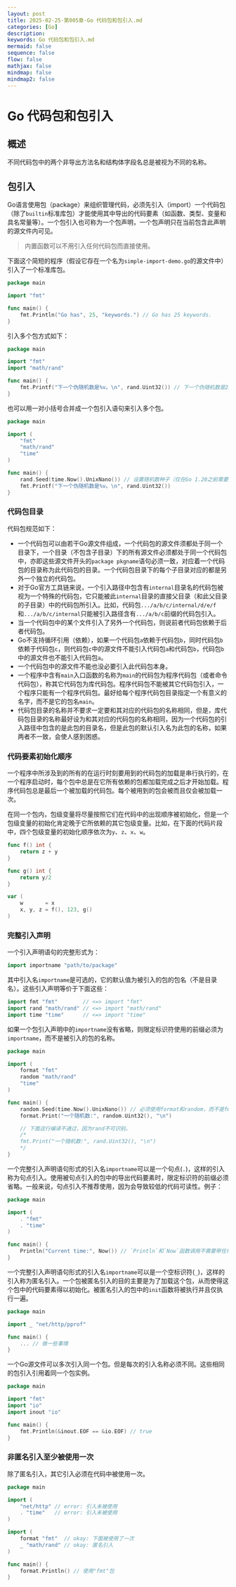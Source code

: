 ```yaml
---
layout: post
title: 2025-02-25-第005章-Go 代码包和包引入.md
categories: [Go]
description: 
keywords: Go 代码包和包引入.md
mermaid: false
sequence: false
flow: false
mathjax: false
mindmap: false
mindmap2: false
---
```

# Go 代码包和包引入

## 概述

不同代码包中的两个非导出方法名和结构体字段名总是被视为不同的名称。



## 包引入

Go语言使用包（package）来组织管理代码，必须先引入（import）一个代码包（除了`builtin`标准库包）才能使用其中导出的代码要素（如函数、类型、变量和具名常量等）。一个包引入也可称为一个包声明，一个包声明只在当前包含此声明的源文件内可见。

> 内置函数可以不用引入任何代码包而直接使用。



下面这个简短的程序（假设它存在一个名为`simple-import-demo.go`的源文件中）引入了一个标准库包。

```go
package main

import "fmt"

func main() {
	fmt.Println("Go has", 25, "keywords.") // Go has 25 keywords.
}
```



引入多个包方式如下：

```go
package main

import "fmt"
import "math/rand"

func main() {
	fmt.Printf("下一个伪随机数是%v。\n", rand.Uint32()) // 下一个伪随机数是2596996162。
}
```



也可以用一对小括号合并成一个包引入语句来引入多个包。

```go
package main

import (
	"fmt"
	"math/rand"
	"time"
)

func main() {
	rand.Seed(time.Now().UnixNano()) // 设置随机数种子（仅在Go 1.20之前需要）。
	fmt.Printf("下一个伪随机数是%v。\n", rand.Uint32())
}
```



### 代码包目录

代码包规范如下：

- 一个代码包可以由若干Go源文件组成，一个代码包的源文件须都处于同一个目录下，一个目录（不包含子目录）下的所有源文件必须都处于同一个代码包中，亦即这些源文件开头的`package pkgname`语句必须一致，对应着一个代码包的目录称为此代码包的目录。一个代码包目录下的每个子目录对应的都是另外一个独立的代码包。
- 对于Go官方工具链来说，一个引入路径中包含有`internal`目录名的代码包被视为一个特殊的代码包，它只能被此`internal`目录的直接父目录（和此父目录的子目录）中的代码包所引入。比如，代码包`.../a/b/c/internal/d/e/f`和`.../a/b/c/internal`只能被引入路径含有`.../a/b/c`前缀的代码包引入。
- 当一个代码包中的某个文件引入了另外一个代码包，则说前者代码包依赖于后者代码包。
- Go不支持循环引用（依赖），如果一个代码包`a`依赖于代码包`b`，同时代码包`b`依赖于代码包`c`，则代码包`c`中的源文件不能引入代码包`a`和代码包`b`，代码包`b`中的源文件也不能引入代码包`a`。
- 一个代码包中的源文件不能也没必要引入此代码包本身。
- 一个程序中含有`main`入口函数的名称为`main`的代码包为程序代码包（或者命令代码包），称其它代码包为库代码包。程序代码包不能被其它代码包引入，一个程序只能有一个程序代码包。最好给每个程序代码包目录指定一个有意义的名字，而不是它的包名`main`。
- 代码包目录的名称并不要求一定要和其对应的代码包的名称相同，但是，库代码包目录的名称最好设为和其对应的代码包的名称相同，因为一个代码包的引入路径中包含的是此包的目录名，但是此包的默认引入名为此包的名称，如果两者不一致，会使人感到困惑。



### 代码要素初始化顺序

一个程序中所涉及到的所有的在运行时刻要用到的代码包的加载是串行执行的，在一个程序启动时，每个包中总是在它所有依赖的包都加载完成之后才开始加载。程序代码包总是最后一个被加载的代码包。每个被用到的包会被而且仅会被加载一次。

在同一个包内，包级变量将尽量按照它们在代码中的出现顺序被初始化，但是一个包级变量的初始化肯定晚于它所依赖的其它包级变量。比如，在下面的代码片段中，四个包级变量的初始化顺序依次为`y`、`z`、`x`、`w`。

```go
func f() int {
	return z + y
}

func g() int {
	return y/2
}

var (
	w       = x
	x, y, z = f(), 123, g()
)
```



### 完整引入声明

一个引入声明语句的完整形式为：

```go
import importname "path/to/package"
```



其中引入名`importname`是可选的，它的默认值为被引入的包的包名（不是目录名）。这些引入声明等价于下面这些：

```go
import fmt "fmt"        // <=> import "fmt"
import rand "math/rand" // <=> import "math/rand"
import time "time"      // <=> import "time"
```



如果一个包引入声明中的`importname`没有省略，则限定标识符使用的前缀必须为`importname`，而不是被引入的包的名称。

```go
package main

import (
	format "fmt"
	random "math/rand"
	"time"
)

func main() {
	random.Seed(time.Now().UnixNano()) // 必须使用format和random，而不是fmt和rand来做为限定标识符的前缀。
	format.Print("一个随机数:", random.Uint32(), "\n")

	// 下面这行编译不通过，因为rand不可识别。
	/*
	fmt.Print("一个随机数:", rand.Uint32(), "\n")
	*/
}
```



一个完整引入声明语句形式的引入名`importname`可以是一个句点(`.`)，这样的引入称为句点引入。使用被句点引入的包中的导出代码要素时，限定标识符的前缀必须省略。一般来说，句点引入不推荐使用，因为会导致较低的代码可读性。例子：

```go
package main

import (
	. "fmt"
	. "time"
)

func main() {
	Println("Current time:", Now()) // `Println`和`Now`函数调用不需要带任何前缀。
}
```



一个完整引入声明语句形式的引入名`importname`可以是一个空标识符(`_`)，这样的引入称为匿名引入。一个包被匿名引入的目的主要是为了加载这个包，从而使得这个包中的代码要素得以初始化。被匿名引入的包中的`init`函数将被执行并且仅执行一遍。

```go
package main

import _ "net/http/pprof"

func main() {
	... // 做一些事情
}
```



一个Go源文件可以多次引入同一个包。但是每次的引入名称必须不同。这些相同的包引入引用着同一个包实例。

```go
package main

import "fmt"
import "io"
import inout "io"

func main() {
	fmt.Println(&inout.EOF == &io.EOF) // true
}
```



### 非匿名引入至少被使用一次

除了匿名引入，其它引入必须在代码中被使用一次。

```go
package main

import (
	"net/http" // error: 引入未被使用
	. "time"   // error: 引入未被使用
)

import (
	format "fmt"  // okay: 下面被使用了一次
	_ "math/rand" // okay: 匿名引入
)

func main() {
	format.Println() // 使用"fmt"包
}
```